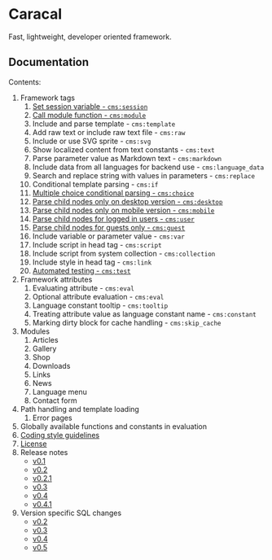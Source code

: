 # Caracal

Fast, lightweight, developer oriented framework.


## Documentation

Contents:

1. Framework tags
	1. [Set session variable - `cms:session`](docs/tags/session.markdown)
	2. [Call module function - `cms:module`](docs/tags/module.markdown)
	3. Include and parse template - `cms:template`
	4. Add raw text or include raw text file - `cms:raw`
	5. Include or use SVG sprite - `cms:svg`
	6. Show localized content from text constants - `cms:text`
	7. Parse parameter value as Markdown text - `cms:markdown`
	8. Include data from all languages for backend use - `cms:language_data`
	9. Search and replace string with values in parameters - `cms:replace`
	10. Conditional template parsing - `cms:if`
	11. [Multiple choice conditional parsing - `cms:choice`](docs/tags/choice.markdown)
	12. [Parse child nodes only on desktop version - `cms:desktop`](docs/tags/desktop.markdown)
	13. [Parse child nodes only on mobile version - `cms:mobile`](docs/tags/mobile.markdown)
	14. [Parse child nodes for logged in users - `cms:user`](docs/tags/user.markdown)
	15. [Parse child nodes for guests only - `cms:guest`](docs/tags/guest.markdown)
	16. Include variable or parameter value - `cms:var`
	17. Include script in head tag - `cms:script`
	18. Include script from system collection - `cms:collection`
	19. Include style in head tag - `cms:link`
	20. [Automated testing - `cms:test`](docs/tags/test.markdown)
2. Framework attributes
	1. Evaluating attribute - `cms:eval`
	2. Optional attribute evaluation - `cms:eval`
	3. Language constant tooltip - `cms:tooltip`
	4. Treating attribute value as language constant name - `cms:constant`
	5. Marking dirty block for cache handling - `cms:skip_cache`
3. Modules
	1. Articles
	2. Gallery
	3. Shop
	4. Downloads
	5. Links
	6. News
	7. Language menu
	8. Contact form
4. Path handling and template loading
	1. Error pages
5. Globally available functions and constants in evaluation
6. [Coding style guidelines](docs/coding_style.markdown)
7. [License](docs/COPYING)
8. Release notes
	- [v0.1](docs/release_notes/v0.1.markdown)
	- [v0.2](docs/release_notes/v0.2.markdown)
	- [v0.2.1](docs/release_notes/v0.2.1.markdown)
	- [v0.3](docs/release_notes/v0.3.markdown)
	- [v0.4](docs/release_notes/v0.4.markdown)
	- [v0.4.1](docs/release_notes/v0.4.1.markdown)
9. Version specific SQL changes
	- [v0.2](docs/version_changes/v0.2)
	- [v0.3](docs/version_changes/v0.3)
	- [v0.4](docs/version_changes/v0.4)
	- [v0.5](docs/version_changes/v0.5)
